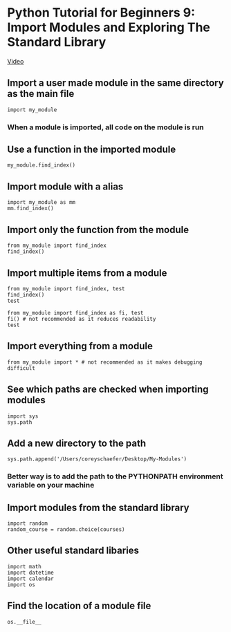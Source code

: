 # Python Tutorial for Beginners 9: Import Modules and Exploring The Standard Library
[Video](https://www.youtube.com/watch?v=CqvZ3vGoGs0)

## Import a user made module in the same directory as the main file
    import my_module
    
### When a module is imported, all code on the module is run

## Use a function in the imported module
    my_module.find_index()
    
## Import module with a alias
    import my_module as mm
    mm.find_index()
    
## Import only the function from the module
    from my_module import find_index
    find_index()
    
## Import multiple items from a module
    from my_module import find_index, test
    find_index()
    test
    
    from my_module import find_index as fi, test
    fi() # not recommended as it reduces readability
    test
    
## Import everything from a module
    from my_module import * # not recommended as it makes debugging difficult

## See which paths are checked when importing modules
    import sys
    sys.path
    
## Add a new directory to the path
    sys.path.append('/Users/coreyschaefer/Desktop/My-Modules')
    
### Better way is to add the path to the PYTHONPATH environment variable on your machine

## Import modules from the standard library
    import random
    random_course = random.choice(courses)
    
## Other useful standard libaries
    import math
    import datetime
    import calendar
    import os
    
## Find the location of a module file
    os.__file__
